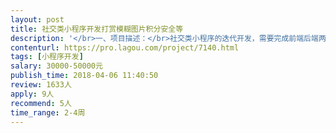 ```yaml
---                
layout: post       
title: 社交类小程序开发打赏模糊图片积分安全等           
description: '</br>一、项目描述：</br>社交类小程序的迭代开发，需要完成前端后端两个部分，涉及在线支付，对后台安全要求高</br></br>二、主要功能点：</br>在线支付，模糊图片，排行，指定分享，积分，交互，配合后台算法等</br></br>三、可参考产品：</br>给赞，攒多多商城</br></br>四、人员要求：</br>1.根据已有需求文档进行开发</br>2.有超过10年开发经验团队，精通PHP和JAVA</br>3.有构建网络安全能力</br>4.高强度开发</br>5.有良好的契约精神及沟通能力</br>6.有小程序隐藏审核的经验</br>'     
contenturl: https://pro.lagou.com/project/7140.html      
tags: [小程序开发]            
salary: 30000-50000元          
publish_time: 2018-04-06 11:40:50         
review: 1633人                   
apply: 9人                   
recommend: 5人                   
time_range: 2-4周              
---                 
```

